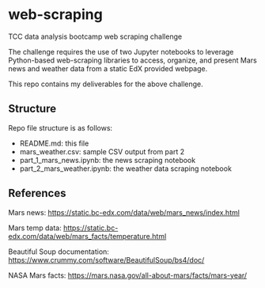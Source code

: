 # web-scraping
TCC data analysis bootcamp web scraping challenge

The challenge requires the use of two Jupyter notebooks to leverage Python-based web-scraping libraries to access, organize, and present Mars news and weather data from a static EdX provided webpage.

This repo contains my deliverables for the above challenge.

## Structure
Repo file structure is as follows:
- README.md: this file
- mars_weather.csv: sample CSV output from part 2
- part_1_mars_news.ipynb: the news scraping notebook
- part_2_mars_weather.ipynb: the weather data scraping notebook

## References
Mars news: https://static.bc-edx.com/data/web/mars_news/index.html<p>
Mars temp data: https://static.bc-edx.com/data/web/mars_facts/temperature.html<p>
Beautiful Soup documentation: https://www.crummy.com/software/BeautifulSoup/bs4/doc/<p>
NASA Mars facts: https://mars.nasa.gov/all-about-mars/facts/mars-year/
